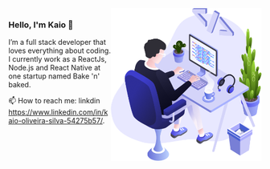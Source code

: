 <img align="right" src="https://github.com/kaioosilva/kaioosilva/blob/master/images/illustration.png" width="300"/>

### Hello, I'm Kaio 👋
I’m a full stack developer that loves everything about coding. I currently work as a ReactJs, Node.js and React Native at one startup named Bake 'n' baked.

📫 How to reach me: linkdin https://www.linkedin.com/in/kaio-oliveira-silva-54275b57/.

<!--
**kaioosilva/kaioosilva** is a ✨ _special_ ✨ repository because its `README.md` (this file) appears on your GitHub profile.

Here are some ideas to get you started:

- 🔭 I’m currently working on ...
- 🌱 I’m currently learning ...
- 👯 I’m looking to collaborate on ...
- 🤔 I’m looking for help with ...
- 💬 Ask me about ...
- 📫 How to reach me: ...
- 😄 Pronouns: ...
- ⚡ Fun fact: ...
-->
